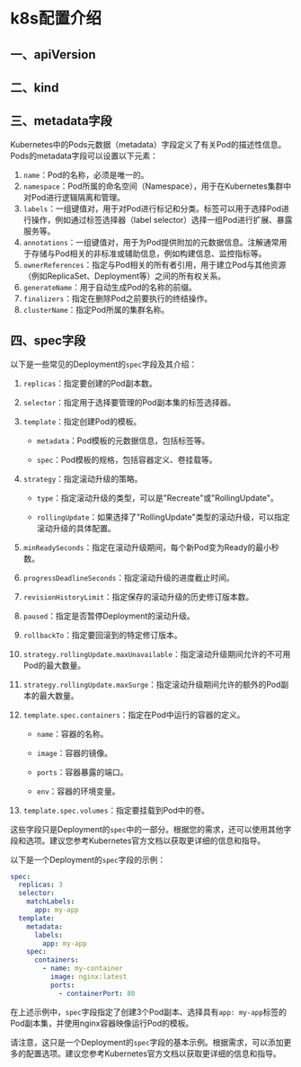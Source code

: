 # k8s配置介绍

## 一、apiVersion

## 二、kind

## 三、metadata字段

Kubernetes中的Pods元数据（metadata）字段定义了有关Pod的描述性信息。Pods的metadata字段可以设置以下元素：

1. `name`：Pod的名称，必须是唯一的。
2. `namespace`：Pod所属的命名空间（Namespace），用于在Kubernetes集群中对Pod进行逻辑隔离和管理。
3. `labels`：一组键值对，用于对Pod进行标记和分类。标签可以用于选择Pod进行操作，例如通过标签选择器（label selector）选择一组Pod进行扩展、暴露服务等。
4. `annotations`：一组键值对，用于为Pod提供附加的元数据信息。注解通常用于存储与Pod相关的非标准或辅助信息，例如构建信息、监控指标等。
5. `ownerReferences`：指定与Pod相关的所有者引用，用于建立Pod与其他资源（例如ReplicaSet、Deployment等）之间的所有权关系。
6. `generateName`：用于自动生成Pod的名称的前缀。
7. `finalizers`：指定在删除Pod之前要执行的终结操作。
8. `clusterName`：指定Pod所属的集群名称。

## 四、spec字段

以下是一些常见的Deployment的`spec`字段及其介绍：

1. `replicas`：指定要创建的Pod副本数。

2. `selector`：指定用于选择要管理的Pod副本集的标签选择器。

3. `template`：指定创建Pod的模板。

   - `metadata`：Pod模板的元数据信息，包括标签等。

   - `spec`：Pod模板的规格，包括容器定义、卷挂载等。

4. `strategy`：指定滚动升级的策略。

   - `type`：指定滚动升级的类型，可以是"Recreate"或"RollingUpdate"。

   - `rollingUpdate`：如果选择了"RollingUpdate"类型的滚动升级，可以指定滚动升级的具体配置。

5. `minReadySeconds`：指定在滚动升级期间，每个新Pod变为Ready的最小秒数。

6. `progressDeadlineSeconds`：指定滚动升级的进度截止时间。

7. `revisionHistoryLimit`：指定保存的滚动升级的历史修订版本数。

8. `paused`：指定是否暂停Deployment的滚动升级。

9. `rollbackTo`：指定要回滚到的特定修订版本。

10. `strategy.rollingUpdate.maxUnavailable`：指定滚动升级期间允许的不可用Pod的最大数量。

11. `strategy.rollingUpdate.maxSurge`：指定滚动升级期间允许的额外的Pod副本的最大数量。

12. `template.spec.containers`：指定在Pod中运行的容器的定义。

    - `name`：容器的名称。

    - `image`：容器的镜像。

    - `ports`：容器暴露的端口。

    - `env`：容器的环境变量。

13. `template.spec.volumes`：指定要挂载到Pod中的卷。

这些字段只是Deployment的`spec`中的一部分。根据您的需求，还可以使用其他字段和选项。建议您参考Kubernetes官方文档以获取更详细的信息和指导。

以下是一个Deployment的`spec`字段的示例：

```yaml
spec:
  replicas: 3
  selector:
    matchLabels:
      app: my-app
  template:
    metadata:
      labels:
        app: my-app
    spec:
      containers:
        - name: my-container
          image: nginx:latest
          ports:
            - containerPort: 80
```

在上述示例中，`spec`字段指定了创建3个Pod副本、选择具有`app: my-app`标签的Pod副本集，并使用nginx容器映像运行Pod的模板。

请注意，这只是一个Deployment的`spec`字段的基本示例。根据需求，可以添加更多的配置选项。建议您参考Kubernetes官方文档以获取更详细的信息和指导。